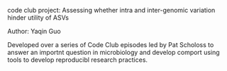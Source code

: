 code club project: Assessing whether intra and inter-genomic variation
 hinder utility of ASVs

Author: Yaqin Guo

Developed over a series of Code Club episodes led by Pat Scholoss to answer
an importnt question in microbiology and develop comport using tools to 
develop reproducibl research practices.
